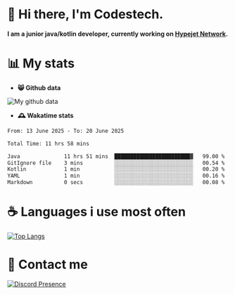 # 👋 Hi there, I'm Codestech.
**I am a junior java/kotlin developer, currently working on [Hypejet Network](https://github.com/Hypejet).**

# 📊 My stats
- **😸 Github data**

![My github data](https://github-readme-stats.vercel.app/api?username=Codestech1&count_private=true&include_all_commits=true&theme=codeSTACKr)

- **🕰️ Wakatime stats**
<!--START_SECTION:waka-->

```txt
From: 13 June 2025 - To: 20 June 2025

Total Time: 11 hrs 58 mins

Java              11 hrs 51 mins  ████████████████████████▓   99.00 %
GitIgnore file    3 mins          ░░░░░░░░░░░░░░░░░░░░░░░░░   00.54 %
Kotlin            1 min           ░░░░░░░░░░░░░░░░░░░░░░░░░   00.20 %
YAML              1 min           ░░░░░░░░░░░░░░░░░░░░░░░░░   00.16 %
Markdown          0 secs          ░░░░░░░░░░░░░░░░░░░░░░░░░   00.08 %
```

<!--END_SECTION:waka-->

# ☕ Languages i use most often
[![Top Langs](https://github-readme-stats.vercel.app/api/top-langs/?username=Codestech1&layout=compact&langs_count=8&exclude_repo=window5000.github.io&theme=codeSTACKr)](https://github.com/anuraghazra/github-readme-stats)

# 💬 Contact me
[![Discord Presence](https://lanyard.cnrad.dev/api/650718742157852740)](https://discord.com/users/650718742157852740)
</br>
